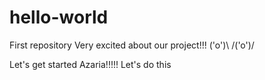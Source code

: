 # hello-world
First repository
Very excited about our project!!! \('o')\   /('o')/


Let's get started Azaria!!!!!
Let's do this


